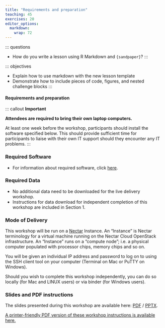 ```yaml
---
title: "Requirements and preparation"
teaching: 45
exercises: 20
editor_options: 
  markdown: 
    wrap: 72
---
```


::: questions
-   How do you write a lesson using R Markdown and `{sandpaper}`?
:::


::: objectives
-   Explain how to use markdown with the new lesson template
-   Demonstrate how to include pieces of code, figures, and nested challenge blocks
:::

#### Requirements and preparation

::: callout
**Important**

**Attendees are required to bring their own laptop computers.**

At least one week before the workshop, participants should install the software specified below. This should provide sufficient time for participants to liaise with their own IT support should they encounter any IT problems.
:::

### Required Software

-   For information about required software, click [here](https://www.melbournebioinformatics.org.au/tutorials/tutorials/workshop_delivery_mode_info/workshops_nectar/).

### Required Data

-   No additional data need to be downloaded for the live delivery workshop.
-   Instructions for data download for independent completion of this workshop are included in Section 1.

### Mode of Delivery

This workshop will be run on a [Nectar](https://nectar.org.au/) Instance. An “Instance” is Nectar terminology for a virtual machine running on the Nectar Cloud OpenStack infrastructure. An “Instance” runs on a “compute node”; i.e. a physical computer populated with processor chips, memory chips and so on.

You will be given an individual IP address and password to log on to using the SSH client tool on your computer (Terminal on Mac or PuTTY on Windows).

Should you wish to complete this workshop independently, you can do so locally (for Mac and LINUX users) or via binder (for Windows users).

### Slides and PDF instructions

The slides presented during this workshop are available here: [PDF](https://www.melbournebioinformatics.org.au/tutorials/tutorials/unix/media/unix_intro_slides.pdf) / [PPTX](path/to/slides.pptx).

[A printer-friendly PDF version of these workshop instructions is available here.](https://www.melbournebioinformatics.org.au/tutorials/tutorials/unix/unix_intro_instructions.pdf)
